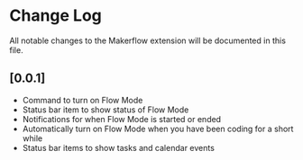 # Change Log

All notable changes to the Makerflow extension will be documented in this file.


## [0.0.1]

- Command to turn on Flow Mode
- Status bar item to show status of Flow Mode
- Notifications for when Flow Mode is started or ended
- Automatically turn on Flow Mode when you have been coding for a short while
- Status bar items to show tasks and calendar events